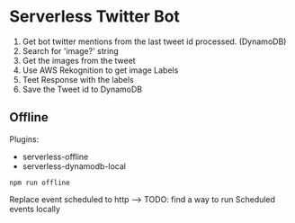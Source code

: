# Serverless Twitter Bot

1. Get bot twitter mentions from the last tweet id processed. (DynamoDB)
2. Search for 'image?' string
3. Get the images from the tweet 
4. Use AWS Rekognition to get image Labels 
5. Teet Response with the labels 
6. Save the Tweet id to DynamoDB


## Offline

Plugins: 
 * serverless-offline 
 * serverless-dynamodb-local

```
npm run offline
```

Replace event scheduled to http --> TODO:  find a way to run Scheduled events locally

